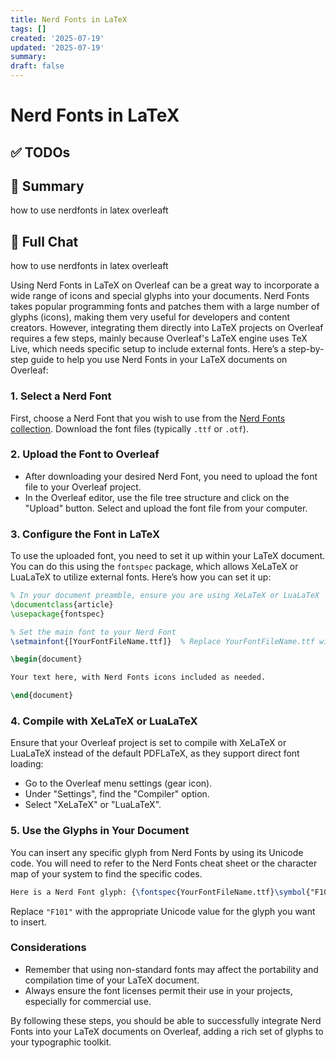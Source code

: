 ```yaml
---
title: Nerd Fonts in LaTeX
tags: []
created: '2025-07-19'
updated: '2025-07-19'
summary:
draft: false
---
```


# Nerd Fonts in LaTeX

## ✅ TODOs


## 📌 Summary
how to use nerdfonts in latex overleaft

## 🧠 Full Chat


how to use nerdfonts in latex overleaft

Using Nerd Fonts in LaTeX on Overleaf can be a great way to incorporate a wide range of icons and special glyphs into your documents. Nerd Fonts takes popular programming fonts and patches them with a large number of glyphs (icons), making them very useful for developers and content creators. However, integrating them directly into LaTeX projects on Overleaf requires a few steps, mainly because Overleaf's LaTeX engine uses TeX Live, which needs specific setup to include external fonts. Here’s a step-by-step guide to help you use Nerd Fonts in your LaTeX documents on Overleaf:

### 1. Select a Nerd Font
First, choose a Nerd Font that you wish to use from the [Nerd Fonts collection](https://www.nerdfonts.com/). Download the font files (typically `.ttf` or `.otf`).

### 2. Upload the Font to Overleaf
- After downloading your desired Nerd Font, you need to upload the font file to your Overleaf project.
- In the Overleaf editor, use the file tree structure and click on the "Upload" button. Select and upload the font file from your computer.

### 3. Configure the Font in LaTeX
To use the uploaded font, you need to set it up within your LaTeX document. You can do this using the `fontspec` package, which allows XeLaTeX or LuaLaTeX to utilize external fonts. Here’s how you can set it up:

```latex
% In your document preamble, ensure you are using XeLaTeX or LuaLaTeX
\documentclass{article}
\usepackage{fontspec}

% Set the main font to your Nerd Font
\setmainfont{[YourFontFileName.ttf]}  % Replace YourFontFileName.ttf with the name of your uploaded font file

\begin{document}

Your text here, with Nerd Fonts icons included as needed.

\end{document}
```

### 4. Compile with XeLaTeX or LuaLaTeX
Ensure that your Overleaf project is set to compile with XeLaTeX or LuaLaTeX instead of the default PDFLaTeX, as they support direct font loading:

- Go to the Overleaf menu settings (gear icon).
- Under "Settings", find the "Compiler" option.
- Select "XeLaTeX" or "LuaLaTeX".

### 5. Use the Glyphs in Your Document
You can insert any specific glyph from Nerd Fonts by using its Unicode code. You will need to refer to the Nerd Fonts cheat sheet or the character map of your system to find the specific codes.

```latex
Here is a Nerd Font glyph: {\fontspec{YourFontFileName.ttf}\symbol{"F101}}
```
Replace `"F101"` with the appropriate Unicode value for the glyph you want to insert.

### Considerations
- Remember that using non-standard fonts may affect the portability and compilation time of your LaTeX document.
- Always ensure the font licenses permit their use in your projects, especially for commercial use.

By following these steps, you should be able to successfully integrate Nerd Fonts into your LaTeX documents on Overleaf, adding a rich set of glyphs to your typographic toolkit.